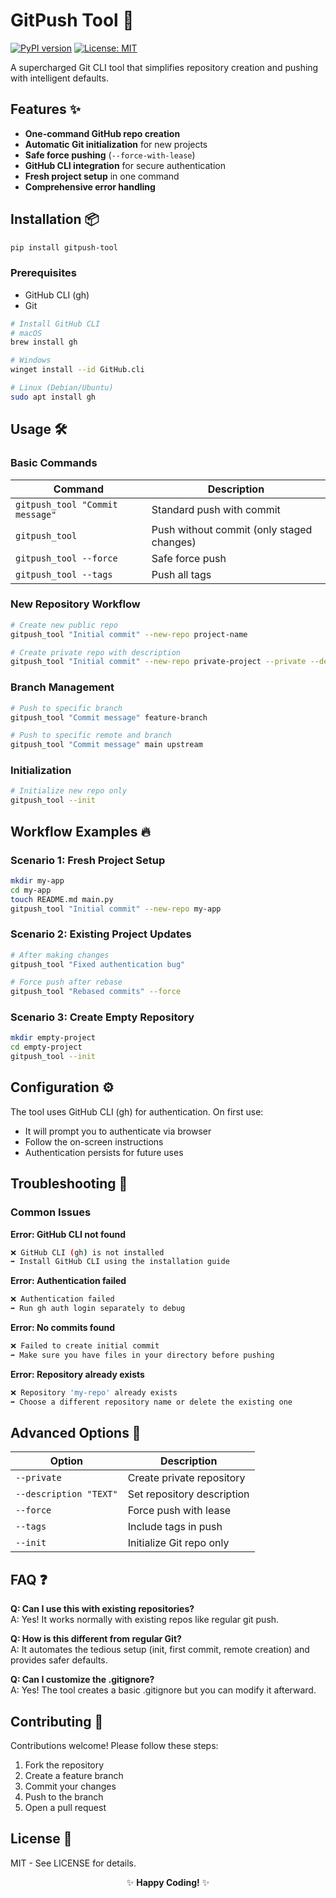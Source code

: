 # GitPush Tool 🚀

[![PyPI version](https://img.shields.io/pypi/v/gitpush-tool.svg)](https://pypi.org/project/gitpush-tool/)
[![License: MIT](https://img.shields.io/badge/License-MIT-blue.svg)](LICENSE)

A supercharged Git CLI tool that simplifies repository creation and pushing with intelligent defaults.

## Features ✨

- **One-command GitHub repo creation**
- **Automatic Git initialization** for new projects
- **Safe force pushing** (`--force-with-lease`)
- **GitHub CLI integration** for secure authentication
- **Fresh project setup** in one command
- **Comprehensive error handling**

## Installation 📦

```bash
pip install gitpush-tool
```

### Prerequisites

- GitHub CLI (gh)
- Git

```bash
# Install GitHub CLI
# macOS
brew install gh

# Windows
winget install --id GitHub.cli

# Linux (Debian/Ubuntu)
sudo apt install gh
```

## Usage 🛠️

### Basic Commands

| Command | Description |
|--------|-------------|
| `gitpush_tool "Commit message"` | Standard push with commit |
| `gitpush_tool` | Push without commit (only staged changes) |
| `gitpush_tool --force` | Safe force push |
| `gitpush_tool --tags` | Push all tags |

### New Repository Workflow

```bash
# Create new public repo
gitpush_tool "Initial commit" --new-repo project-name

# Create private repo with description
gitpush_tool "Initial commit" --new-repo private-project --private --description "My awesome project"
```

### Branch Management

```bash
# Push to specific branch
gitpush_tool "Commit message" feature-branch

# Push to specific remote and branch
gitpush_tool "Commit message" main upstream
```

### Initialization

```bash
# Initialize new repo only
gitpush_tool --init
```

## Workflow Examples 🔥

### Scenario 1: Fresh Project Setup

```bash
mkdir my-app
cd my-app
touch README.md main.py
gitpush_tool "Initial commit" --new-repo my-app
```

### Scenario 2: Existing Project Updates

```bash
# After making changes
gitpush_tool "Fixed authentication bug"

# Force push after rebase
gitpush_tool "Rebased commits" --force
```

### Scenario 3: Create Empty Repository

```bash
mkdir empty-project
cd empty-project
gitpush_tool --init
```

## Configuration ⚙️

The tool uses GitHub CLI (gh) for authentication. On first use:

- It will prompt you to authenticate via browser
- Follow the on-screen instructions
- Authentication persists for future uses

## Troubleshooting 🛑

### Common Issues

**Error: GitHub CLI not found**

```bash
❌ GitHub CLI (gh) is not installed
➡️ Install GitHub CLI using the installation guide
```

**Error: Authentication failed**

```bash
❌ Authentication failed
➡️ Run gh auth login separately to debug
```

**Error: No commits found**

```bash
❌ Failed to create initial commit
➡️ Make sure you have files in your directory before pushing
```

**Error: Repository already exists**

```bash
❌ Repository 'my-repo' already exists
➡️ Choose a different repository name or delete the existing one
```

## Advanced Options 🧠

| Option | Description |
|--------|-------------|
| `--private` | Create private repository |
| `--description "TEXT"` | Set repository description |
| `--force` | Force push with lease |
| `--tags` | Include tags in push |
| `--init` | Initialize Git repo only |

## FAQ ❓

**Q: Can I use this with existing repositories?**  
A: Yes! It works normally with existing repos like regular git push.

**Q: How is this different from regular Git?**  
A: It automates the tedious setup (init, first commit, remote creation) and provides safer defaults.

**Q: Can I customize the .gitignore?**  
A: Yes! The tool creates a basic .gitignore but you can modify it afterward.

## Contributing 🤝

Contributions welcome! Please follow these steps:

1. Fork the repository
2. Create a feature branch
3. Commit your changes
4. Push to the branch
5. Open a pull request

## License 📄

MIT - See LICENSE for details.

<center>✨ <strong>Happy Coding!</strong> ✨</center>